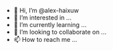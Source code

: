 - 👋 Hi, I’m @alex-haixuw
- 👀 I’m interested in ...
- 🌱 I’m currently learning ...
- 💞️ I’m looking to collaborate on ...
- 📫 How to reach me ...

<!---
alex-haixuw/alex-haixuw is a ✨ special ✨ repository because its `README.md` (this file) appears on your GitHub profile.
You can click the Preview link to take a look at your changes.
--->
